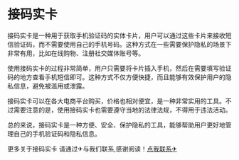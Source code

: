 # 接码实卡

接码实卡是一种用于获取手机验证码的实体卡片，用户可以通过这些卡片来接收短信验证码，而不需要使用自己的手机号码。这种方式在一些需要保护隐私的场景下非常有用，比如在线购物、注册社交媒体账号等。

使用接码实卡的过程非常简单，用户只需要将卡片插入手机，然后在需要填写验证码的地方查看手机短信即可。这种方式不仅方便快捷，而且能够有效保护用户的隐私信息，避免被滥用或泄露。

接码实卡可以在各大电商平台购买，价格也相对便宜，是一种非常实用的工具。不过需要注意的是，使用接码实卡也需要遵守当地的法律法规，不得用于违法活动。

总的来说，接码实卡是一种方便、安全、保护隐私的工具，能够帮助用户更好地管理自己的手机验证码和隐私信息。

更多关于接码实卡 请通过✈与我们联系,感谢阅读！[点我联系✈](https://docs.G208.com)